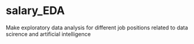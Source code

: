 # salary_EDA
Make exploratory data analysis for different job positions related to data scirence and artificial intelligence
